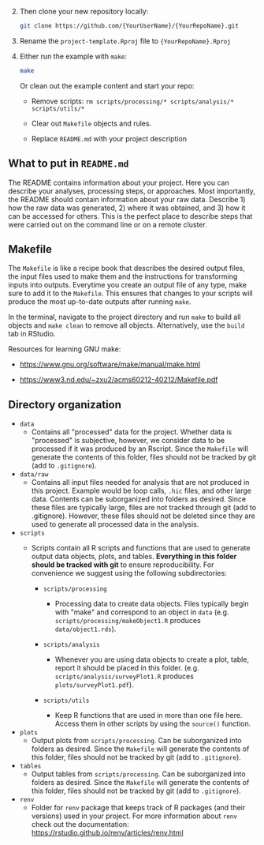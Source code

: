 
2.  Then clone your new repository locally:

    ``` bash
    git clone https://github.com/{YourUserName}/{YourRepoName}.git
    ```

3.  Rename the `project-template.Rproj` file to `{YourRepoName}.Rproj`

4.  Either run the example with `make`:

    ``` bash
    make
    ```

    Or clean out the example content and start your repo:

    -   Remove scripts: `rm scripts/processing/* scripts/analysis/* scripts/utils/*`

    -   Clear out `Makefile` objects and rules.

    -   Replace `README.md` with your project description

## What to put in `README.md`

The README contains information about your project. Here you can describe your analyses, processing steps, or approaches. Most importantly, the README should contain information about your raw data. Describe 1) how the raw data was generated, 2) where it was obtained, and 3) how it can be accessed for others. This is the perfect place to describe steps that were carried out on the command line or on a remote cluster.

## Makefile

The `Makefile` is like a recipe book that describes the desired output files, the input files used to make them and the instructions for transforming inputs into outputs. Everytime you create an output file of any type, make sure to add it to the `Makefile`. This ensures that changes to your scripts will produce the most up-to-date outputs after running `make`.

In the terminal, navigate to the project directory and run `make` to build all objects and `make clean` to remove all objects. Alternatively, use the `build` tab in RStudio.

Resources for learning GNU make:

-   <https://www.gnu.org/software/make/manual/make.html>

-   <https://www3.nd.edu/~zxu2/acms60212-40212/Makefile.pdf>

## Directory organization

-   `data`
    -   Contains all "processed" data for the project. Whether data is "processed" is subjective, however, we consider data to be processed if it was produced by an Rscript. Since the `Makefile` will generate the contents of this folder, files should not be tracked by git (add to `.gitignore`).
-   `data/raw`
    -   Contains all input files needed for analysis that are not produced in this project. Example would be loop calls, `.hic` files, and other large data. Contents can be suborganized into folders as desired. Since these files are typically large, files are not tracked through git (add to .gitignore). However, these files should not be deleted since they are used to generate all processed data in the analysis.
-   `scripts`
    -   Scripts contain all R scripts and functions that are used to generate output data objects, plots, and tables. **Everything in this folder should be tracked with git** to ensure reproducibility. For convenience we suggest using the following subdirectories:

        -   `scripts/processing`

            -   Processing data to create data objects. Files typically begin with "make" and correspond to an object in `data` (e.g. `scripts/processing/makeObject1.R` produces `data/object1.rds`).

        -   `scripts/analysis`

            -   Whenever you are using data objects to create a plot, table, report it should be placed in this folder. (e.g. `scripts/analysis/surveyPlot1.R` produces `plots/surveyPlot1.pdf`).

        -   `scripts/utils`

            -   Keep R functions that are used in more than one file here. Access them in other scripts by using the `source()` function.
-   `plots`
    -   Output plots from `scripts/processing`. Can be suborganized into folders as desired. Since the `Makefile` will generate the contents of this folder, files should not be tracked by git (add to `.gitignore`).
-   `tables`
    -   Output tables from `scripts/processing`. Can be suborganized into folders as desired. Since the `Makefile` will generate the contents of this folder, files should not be tracked by git (add to `.gitignore`).
-   `renv`
    -   Folder for `renv` package that keeps track of R packages (and their versions) used in your project. For more information about `renv` check out the documentation: <https://rstudio.github.io/renv/articles/renv.html>
